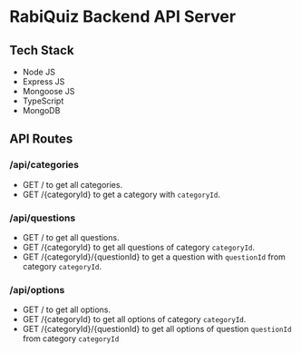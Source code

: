 # RabiQuiz Backend API Server

## Tech Stack

- Node JS
- Express JS
- Mongoose JS
- TypeScript
- MongoDB

## API Routes

### /api/categories

- GET / to get all categories.
- GET /{categoryId} to get a category with `categoryId`.

### /api/questions

- GET / to get all questions.
- GET /{categoryId} to get all questions of category `categoryId`.
- GET /{categoryId}/{questionId} to get a question with `questionId` from category `categoryId`.

### /api/options

- GET / to get all options.
- GET /{categoryId} to get all options of category `categoryId`.
- GET /{categoryId}/{questionId} to get all options of question `questionId` from category `categoryId`
